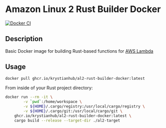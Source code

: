 # Amazon Linux 2 Rust Builder Docker

[![Docker CI](https://github.com/krystianhub/al2-rust-builder-docker/actions/workflows/docker-publish.yml/badge.svg)](https://github.com/krystianhub/al2-rust-builder-docker/actions/workflows/docker-publish.yml)

## Description

Basic Docker image for building Rust-based functions for [AWS Lambda](https://aws.amazon.com/lambda/)

## Usage

```bash
docker pull ghcr.io/krystianhub/al2-rust-builder-docker:latest
```

From inside of your Rust project directory:

```bash
docker run --rm -it \
        -v `pwd`:/home/workspace \
        -v ${HOME}/.cargo/registry:/usr/local/cargo/registry \
        -v ${HOME}/.cargo/git:/usr/local/cargo/git \
    ghcr.io/krystianhub/al2-rust-builder-docker:latest \
    cargo build --release --target-dir ./al2-target
```
